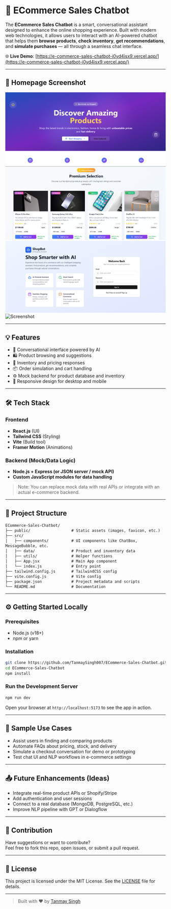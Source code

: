 # 🛒 ECommerce Sales Chatbot

The **ECommerce Sales Chatbot** is a smart, conversational assistant designed to enhance the online shopping experience. Built with modern web technologies, it allows users to interact with an AI-powered chatbot that helps them **browse products**, **check inventory**, **get recommendations**, and **simulate purchases** — all through a seamless chat interface.

🌐 **Live Demo**: [https://e-commerce-sales-chatbot-i0yd4isx9.vercel.app/](https://e-commerce-sales-chatbot-i0yd4isx9.vercel.app/)

---

## 📸 Homepage Screenshot

![Homepage Screenshot](https://github.com/TanmaySingh007/ECommerce-Sales-Chatbot/blob/f6b865e0ae9f23efdfe824b0271cc6a2a33e297c/bot%201.png)
![Homepage Screenshot](https://github.com/TanmaySingh007/ECommerce-Sales-Chatbot/blob/188b3780b588f3368473dcbdf9ed472ed884852c/bot%202.png)
![Screenshot](https://github.com/TanmaySingh007/ECommerce-Sales-Chatbot/blob/11c65a2245f1c03979bd03eae1638fda8c573568/bot%203.png)
![Screenshot](https://github.com/TanmaySingh007/ECommerce-Sales-Chatbot/blob/main/public/screenshot.png)
<!-- Make sure you upload the screenshot to your repo's /public or root folder and update the link accordingly -->

---

## 💡 Features

- 💬 Conversational interface powered by AI
- 🛍️ Product browsing and suggestions
- 🧾 Inventory and pricing responses
- 📦 Order simulation and cart handling
- ⚙️ Mock backend for product database and inventory
- 📱 Responsive design for desktop and mobile

---

## 🛠️ Tech Stack

### Frontend
- **React.js** (UI)
- **Tailwind CSS** (Styling)
- **Vite** (Build tool)
- **Framer Motion** (Animations)

### Backend (Mock/Data Logic)
- **Node.js + Express (or JSON server / mock API)**
- **Custom JavaScript modules for data handling**

> Note: You can replace mock data with real APIs or integrate with an actual e-commerce backend.

---

## 📂 Project Structure

```
ECommerce-Sales-Chatbot/
├── public/                  # Static assets (images, favicon, etc.)
├── src/
│   ├── components/          # UI components like ChatBox, MessageBubble, etc.
│   ├── data/                # Product and inventory data
│   ├── utils/               # Helper functions
│   ├── App.jsx              # Main App component
│   └── index.js             # Entry point
├── tailwind.config.js       # TailwindCSS config
├── vite.config.js           # Vite config
├── package.json             # Project metadata and scripts
└── README.md                # Documentation
```

---

## ⚙️ Getting Started Locally

### Prerequisites

- Node.js (v18+)
- npm or yarn

### Installation

```bash
git clone https://github.com/TanmaySingh007/ECommerce-Sales-Chatbot.git
cd ECommerce-Sales-Chatbot
npm install
```

### Run the Development Server

```bash
npm run dev
```

Open your browser at `http://localhost:5173` to see the app in action.

---

## 🧪 Sample Use Cases

- Assist users in finding and comparing products
- Automate FAQs about pricing, stock, and delivery
- Simulate a checkout conversation for demo or prototyping
- Test chat UI and NLP workflows in e-commerce settings

---

## 📤 Future Enhancements (Ideas)

- Integrate real-time product APIs or Shopify/Stripe
- Add authentication and user sessions
- Connect to a real database (MongoDB, PostgreSQL, etc.)
- Improve NLP pipeline with GPT or Dialogflow

---

## 🙌 Contribution

Have suggestions or want to contribute?  
Feel free to fork this repo, open issues, or submit a pull request.

---

## 📄 License

This project is licensed under the MIT License. See the [LICENSE](./LICENSE) file for details.

---

> Built with ❤️ by [Tanmay Singh](https://www.linkedin.com/in/tanmay-singh-228097272/)
